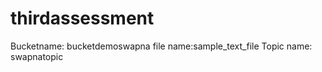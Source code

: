 # thirdassessment

Bucketname: bucketdemoswapna
file name:sample_text_file
Topic name:	swapnatopic

